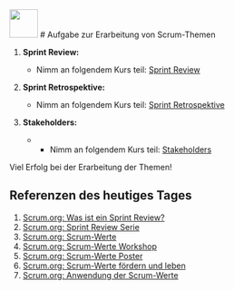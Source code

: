<img src="Techstarter.svg" style="height: 50px; width: auto">
# Aufgabe zur Erarbeitung von Scrum-Themen

1. **Sprint Review:**
   - Nimm an folgendem Kurs teil: [Sprint Review](https://www.scrum.org/learning-series/sprint-review/)
2. **Sprint Retrospektive:**
   - Nimm an folgendem Kurs teil: [Sprint Retrospektive](https://www.scrum.org/learning-series/sprint-retrospective/)

3. **Stakeholders:** 
   - - Nimm an folgendem Kurs teil: [Stakeholders](https://www.scrum.org/learning-series/stakeholders-and-customers/)

Viel Erfolg bei der Erarbeitung der Themen!
## Referenzen des heutiges Tages

1. [Scrum.org: Was ist ein Sprint Review?](https://www.scrum.org/resources/what-is-a-sprint-review)
2. [Scrum.org: Sprint Review Serie](https://www.scrum.org/learning-series/sprint-review/)
3. [Scrum.org: Scrum-Werte](https://www.scrum.org/resources/scrum-values)
4. [Scrum.org: Scrum-Werte Workshop](https://www.scrum.org/resources/blog/exploring-scrum-values-workshop)
5. [Scrum.org: Scrum-Werte Poster](https://www.scrum.org/resources/scrum-values-poster)
6. [Scrum.org: Scrum-Werte fördern und leben](https://www.scrum.org/resources/promote-and-live-scrum-values)
7. [Scrum.org: Anwendung der Scrum-Werte](https://www.scrum.org/resources/applying-scrum-values)
